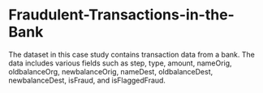 # Fraudulent-Transactions-in-the-Bank
The dataset in this case study contains transaction data from a bank. The data includes various fields such as step, type, amount, nameOrig, oldbalanceOrg, newbalanceOrig, nameDest, oldbalanceDest, newbalanceDest, isFraud, and isFlaggedFraud.
